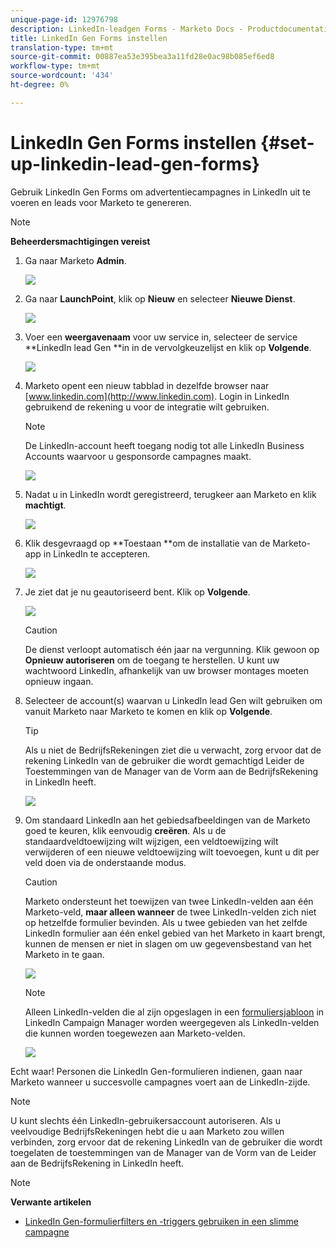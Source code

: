 ```yaml
---
unique-page-id: 12976798
description: LinkedIn-leadgen Forms - Marketo Docs - Productdocumentatie instellen
title: LinkedIn Gen Forms instellen
translation-type: tm+mt
source-git-commit: 00887ea53e395bea3a11fd28e0ac98b085ef6ed8
workflow-type: tm+mt
source-wordcount: '434'
ht-degree: 0%

---
```



# LinkedIn Gen Forms instellen {#set-up-linkedin-lead-gen-forms}

Gebruik LinkedIn Gen Forms om advertentiecampagnes in LinkedIn uit te voeren en leads voor Marketo te genereren.

>[!NOTE]
>
>**Beheerdersmachtigingen vereist**

1. Ga naar Marketo **Admin**.

   ![](assets/image2016-11-29-10-3a50-3a29.png)

1. Ga naar **LaunchPoint**, klik op **Nieuw** en selecteer **Nieuwe Dienst**.

   ![](assets/image2016-11-29-10-3a51-3a11.png)

1. Voer een **weergavenaam** voor uw service in, selecteer de service **LinkedIn lead Gen **in in de vervolgkeuzelijst en klik op **Volgende**.

   ![](assets/linkedin-lead-gen.png)

1. Marketo opent een nieuw tabblad in dezelfde browser naar [www.linkedin.com](http://www.linkedin.com). Login in LinkedIn gebruikend de rekening u voor de integratie wilt gebruiken.

   >[!NOTE]
   >
   >De LinkedIn-account heeft toegang nodig tot alle LinkedIn Business Accounts waarvoor u gesponsorde campagnes maakt.

   ![](assets/linkedin-login.png)

1. Nadat u in LinkedIn wordt geregistreerd, terugkeer aan Marketo en klik **machtigt**.

   ![](assets/linkedin-lead-gen-authorize.png)

1. Klik desgevraagd op **Toestaan **om de installatie van de Marketo-app in LinkedIn te accepteren.

   ![](assets/linkedin-marketo-allow.png)

1. Je ziet dat je nu geautoriseerd bent. Klik op **Volgende**.

   ![](assets/image2017-9-28-7-3a55-3a14.png)

   >[!CAUTION]
   >
   >De dienst verloopt automatisch één jaar na vergunning. Klik gewoon op **Opnieuw autoriseren** om de toegang te herstellen. U kunt uw wachtwoord LinkedIn, afhankelijk van uw browser montages moeten opnieuw ingaan.

1. Selecteer de account(s) waarvan u LinkedIn lead Gen wilt gebruiken om vanuit Marketo naar Marketo te komen en klik op **Volgende**.

   >[!TIP]
   >
   >Als u niet de BedrijfsRekeningen ziet die u verwacht, zorg ervoor dat de rekening LinkedIn van de gebruiker die wordt gemachtigd Leider de Toestemmingen van de Manager van de Vorm aan de BedrijfsRekening in LinkedIn heeft.

   ![](assets/linkedin-pages-to-capture.png)

1. Om standaard LinkedIn aan het gebiedsafbeeldingen van de Marketo goed te keuren, klik eenvoudig **creëren**. Als u de standaardveldtoewijzing wilt wijzigen, een veldtoewijzing wilt verwijderen of een nieuwe veldtoewijzing wilt toevoegen, kunt u dit per veld doen via de onderstaande modus.

   >[!CAUTION]
   >
   >Marketo ondersteunt het toewijzen van twee LinkedIn-velden aan één Marketo-veld, **maar alleen wanneer** de twee LinkedIn-velden zich niet op hetzelfde formulier bevinden. Als u twee gebieden van het zelfde LinkedIn formulier aan één enkel gebied van het Marketo in kaart brengt, kunnen de mensen er niet in slagen om uw gegevensbestand van het Marketo in te gaan.

   ![](assets/linkedin-lead-gen-mapping.png)

   >[!NOTE]
   >
   >Alleen LinkedIn-velden die al zijn opgeslagen in een [formuliersjabloon](https://www.linkedin.com/help/lms/answer/79634) in LinkedIn Campaign Manager worden weergegeven als LinkedIn-velden die kunnen worden toegewezen aan Marketo-velden.

   ![](assets/linkedin-installed-services.png)

Echt waar! Personen die LinkedIn Gen-formulieren indienen, gaan naar Marketo wanneer u succesvolle campagnes voert aan de LinkedIn-zijde.

>[!NOTE]
>
>U kunt slechts één LinkedIn-gebruikersaccount autoriseren. Als u veelvoudige BedrijfsRekeningen hebt die u aan Marketo zou willen verbinden, zorg ervoor dat de rekening LinkedIn van de gebruiker die wordt toegelaten de toestemmingen van de Manager van de Vorm van de Leider aan de BedrijfsRekening in LinkedIn heeft.

>[!NOTE]
>
>**Verwante artikelen**
>
>* [LinkedIn Gen-formulierfilters en -triggers gebruiken in een slimme campagne](use-linkedin-lead-gen-form-filters-and-triggers-in-a-smart-campaign.md)

>



